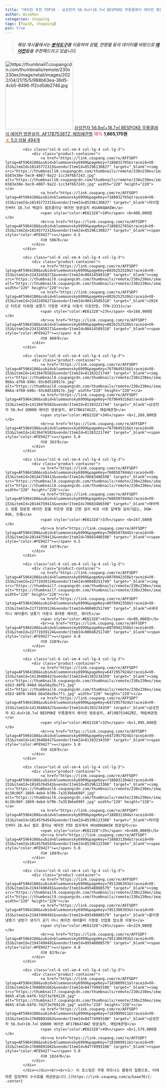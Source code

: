 ```yaml
---
title: "에어컨 추천 TOP10 - 삼성전자 56.9㎡+18.7㎡ BESPOKE 무풍클래식 에어컨 방문설치, AF17B7538TZ, 매립배관형"
author: WiseMan
categories: shopping
tags: [Top10, shopping]
pin: true
---
```


> ##### 해당 게시물에서는 [**분석도구**](https://itemscout.io/)를 이용하여 **성별**, **연령별** 등의 데이터를 바탕으로 [**에어컨**](https://link.coupang.com/a/baae76)들을 추천해드리고 있습니다.
<div class="container"><div class="row">
            <div class="col-6 col-sm-4 col-lg-4 col-lg-3">
                <div class="product-container">
                    <a href="https://link.coupang.com/re/AFFSDP?lptag=AF5964186&subid=bluemoonsky6999&pageKey=6472955903&traceid=V0-153&itemId=14136488383&vendorItemId=81383234343" target="_blank"><img src="https://thumbnail7.coupangcdn.com/thumbnails/remote/230x230ex/image/retail/images/2022/04/21/15/5/988b63ea-36d5-4cb5-8496-ff2cd0db2746.jpg" alt="https://thumbnail7.coupangcdn.com/thumbnails/remote/230x230ex/image/retail/images/2022/04/21/15/5/988b63ea-36d5-4cb5-8496-ff2cd0db2746.jpg" width="220" height="220"></a>
                    <a href="https://link.coupang.com/re/AFFSDP?lptag=AF5964186&subid=bluemoonsky6999&pageKey=6472955903&traceid=V0-153&itemId=14136488383&vendorItemId=81383234343" target="_blank">삼성전자 56.9㎡+18.7㎡ BESPOKE 무풍클래식 에어컨 방문설치, AF17B7538TZ, 매립배관형</a>
                    <span style="color:#E61328">18%</span> <b>1,865,170원</b>
                    <br><a href="https://link.coupang.com/re/AFFSDP?lptag=AF5964186&subid=bluemoonsky6999&pageKey=6472955903&traceid=V0-153&itemId=14136488383&vendorItemId=81383234343" target="_blank"><span style="color:#FE9427">★</span> 5.0
                    리뷰 494개</a>
                </div>
            </div>
            
            <div class="col-6 col-sm-4 col-lg-4 col-lg-3">
                <div class="product-container">
                    <a href="https://link.coupang.com/re/AFFSDP?lptag=AF5964186&subid=bluemoonsky6999&pageKey=7188832765&traceid=V0-153&itemId=18145772315&vendorItemId=85296130827" target="_blank"><img src="https://thumbnail10.coupangcdn.com/thumbnails/remote/230x230ex/image/retail/images/1570477490283268-b583e38e-5ec9-4087-9a22-1cc34f6b7243.jpg" alt="https://thumbnail10.coupangcdn.com/thumbnails/remote/230x230ex/image/retail/images/1570477490283268-b583e38e-5ec9-4087-9a22-1cc34f6b7243.jpg" width="220" height="220"></a>
                    <a href="https://link.coupang.com/re/AFFSDP?lptag=AF5964186&subid=bluemoonsky6999&pageKey=7188832765&traceid=V0-153&itemId=18145772315&vendorItemId=85296130827" target="_blank">하이얼 인버터 18.7㎡ 벽걸이 셀프클리닝 에어컨 방문설치 HSU06QAHIW</a>
                    <span style="color:#E61328">10%</span> <b>408,000원</b>
                    <br><a href="https://link.coupang.com/re/AFFSDP?lptag=AF5964186&subid=bluemoonsky6999&pageKey=7188832765&traceid=V0-153&itemId=18145772315&vendorItemId=85296130827" target="_blank"><span style="color:#FE9427">★</span> 4.5
                    리뷰 506개</a>
                </div>
            </div>
            
            <div class="col-6 col-sm-4 col-lg-4 col-lg-3">
                <div class="product-container">
                    <a href="https://link.coupang.com/re/AFFSDP?lptag=AF5964186&subid=bluemoonsky6999&pageKey=8026252520&traceid=V0-153&itemId=22432458271&vendorItemId=90414589310" target="_blank"><img src="https://thumbnail6.coupangcdn.com/thumbnails/remote/230x230ex/image/vendor_inventory/30b7/41ae3074015557885c066cf7721b82d5ffe160aa6da55d2b84ceed8a7c4c.png" alt="https://thumbnail6.coupangcdn.com/thumbnails/remote/230x230ex/image/vendor_inventory/30b7/41ae3074015557885c066cf7721b82d5ffe160aa6da55d2b84ceed8a7c4c.png" width="220" height="220"></a>
                    <a href="https://link.coupang.com/re/AFFSDP?lptag=AF5964186&subid=bluemoonsky6999&pageKey=8026252520&traceid=V0-153&itemId=22432458271&vendorItemId=90414589310" target="_blank">2024년 터트온 타워형 냉풍기 가정용 사무실 이동식 리모컨형, TFN-23311</a>
                    <span style="color:#E61328">23%</span> <b>168,900원</b>
                    <br><a href="https://link.coupang.com/re/AFFSDP?lptag=AF5964186&subid=bluemoonsky6999&pageKey=8026252520&traceid=V0-153&itemId=22432458271&vendorItemId=90414589310" target="_blank"><span style="color:#FE9427">★</span> 4.0
                    리뷰 409개</a>
                </div>
            </div>
            
            <div class="col-6 col-sm-4 col-lg-4 col-lg-3">
                <div class="product-container">
                    <a href="https://link.coupang.com/re/AFFSDP?lptag=AF5964186&subid=bluemoonsky6999&pageKey=7679649316&traceid=V0-153&itemId=14136476582&vendorItemId=81383221744" target="_blank"><img src="https://thumbnail8.coupangcdn.com/thumbnails/remote/230x230ex/image/retail/images/2022/04/21/15/5/66dbd17c-0b6a-4760-b96c-93c8d518917e.jpg" alt="https://thumbnail8.coupangcdn.com/thumbnails/remote/230x230ex/image/retail/images/2022/04/21/15/5/66dbd17c-0b6a-4760-b96c-93c8d518917e.jpg" width="220" height="220"></a>
                    <a href="https://link.coupang.com/re/AFFSDP?lptag=AF5964186&subid=bluemoonsky6999&pageKey=7679649316&traceid=V0-153&itemId=14136476582&vendorItemId=81383221744" target="_blank">삼성전자 56.9㎡ Q9000 에어컨 방문설치, AF17B6474GZZ, 매립배관형</a>
                    <span style="color:#E61328">34%</span> <b>1,269,000원</b>
                    <br><a href="https://link.coupang.com/re/AFFSDP?lptag=AF5964186&subid=bluemoonsky6999&pageKey=7679649316&traceid=V0-153&itemId=14136476582&vendorItemId=81383221744" target="_blank"><span style="color:#FE9427">★</span> 5.0
                    리뷰 303개</a>
                </div>
            </div>
            
            <div class="col-6 col-sm-4 col-lg-4 col-lg-3">
                <div class="product-container">
                    <a href="https://link.coupang.com/re/AFFSDP?lptag=AF5964186&subid=bluemoonsky6999&pageKey=7608507844&traceid=V0-153&itemId=20144759413&vendorItemId=70683486598" target="_blank"><img src="https://thumbnail8.coupangcdn.com/thumbnails/remote/230x230ex/image/vendor_inventory/3327/aff0001d260cd9155234b794055b8a8c6354d087a7f1f5044d4a57e98be6.jpg" alt="https://thumbnail8.coupangcdn.com/thumbnails/remote/230x230ex/image/vendor_inventory/3327/aff0001d260cd9155234b794055b8a8c6354d087a7f1f5044d4a57e98be6.jpg" width="220" height="220"></a>
                    <a href="https://link.coupang.com/re/AFFSDP?lptag=AF5964186&subid=bluemoonsky6999&pageKey=7608507844&traceid=V0-153&itemId=20144759413&vendorItemId=70683486598" target="_blank">에어렉스 정품 창문형 에어컨 원룸 작은방 창틀 간편 설치 바로 사용 일체형 실외기없는, DGW-05K, 단품</a>
                    <span style="color:#E61328">33%</span> <b>247,500원</b>
                    <br><a href="https://link.coupang.com/re/AFFSDP?lptag=AF5964186&subid=bluemoonsky6999&pageKey=7608507844&traceid=V0-153&itemId=20144759413&vendorItemId=70683486598" target="_blank"><span style="color:#FE9427">★</span> 4.5
                    리뷰 147개</a>
                </div>
            </div>
            
            <div class="col-6 col-sm-4 col-lg-4 col-lg-3">
                <div class="product-container">
                    <a href="https://link.coupang.com/re/AFFSDP?lptag=AF5964186&subid=bluemoonsky6999&pageKey=8078942358&traceid=V0-153&itemId=22771939124&vendorItemId=90040251749" target="_blank"><img src="https://thumbnail7.coupangcdn.com/thumbnails/remote/230x230ex/image/vendor_inventory/2c25/95237234c5aed25bf439cf8d81487c3b89a82f12af0961a5b9d31fb7cba6.png" alt="https://thumbnail7.coupangcdn.com/thumbnails/remote/230x230ex/image/vendor_inventory/2c25/95237234c5aed25bf439cf8d81487c3b89a82f12af0961a5b9d31fb7cba6.png" width="220" height="220"></a>
                    <a href="https://link.coupang.com/re/AFFSDP?lptag=AF5964186&subid=bluemoonsky6999&pageKey=8078942358&traceid=V0-153&itemId=22771939124&vendorItemId=90040251749" target="_blank">4세대 미니 에어쿨러 냉풍기 이동식 휴대용 에어컨, 화이트</a>
                    <span style="color:#E61328">41%</span> <b>89,000원</b>
                    <br><a href="https://link.coupang.com/re/AFFSDP?lptag=AF5964186&subid=bluemoonsky6999&pageKey=8078942358&traceid=V0-153&itemId=22771939124&vendorItemId=90040251749" target="_blank"><span style="color:#FE9427">★</span> 4.0
                    리뷰 320개</a>
                </div>
            </div>
            
            <div class="col-6 col-sm-4 col-lg-4 col-lg-3">
                <div class="product-container">
                    <a href="https://link.coupang.com/re/AFFSDP?lptag=AF5964186&subid=bluemoonsky6999&pageKey=6472957924&traceid=V0-153&itemId=14136488427&vendorItemId=81383234359" target="_blank"><img src="https://thumbnail6.coupangcdn.com/thumbnails/remote/230x230ex/image/retail/images/2022/04/21/15/1/87283e96-e5b3-40f6-946d-bba58a3bc7f1.jpg" alt="https://thumbnail6.coupangcdn.com/thumbnails/remote/230x230ex/image/retail/images/2022/04/21/15/1/87283e96-e5b3-40f6-946d-bba58a3bc7f1.jpg" width="220" height="220"></a>
                    <a href="https://link.coupang.com/re/AFFSDP?lptag=AF5964186&subid=bluemoonsky6999&pageKey=6472957924&traceid=V0-153&itemId=14136488427&vendorItemId=81383234359" target="_blank">삼성전자 62.6㎡+18.7㎡ BESPOKE 무풍클래식 에어컨 방문설치, AF19B7534GZRZ, 매립배관형</a>
                    <span style="color:#E61328">32%</span> <b>1,995,840원</b>
                    <br><a href="https://link.coupang.com/re/AFFSDP?lptag=AF5964186&subid=bluemoonsky6999&pageKey=6472957924&traceid=V0-153&itemId=14136488427&vendorItemId=81383234359" target="_blank"><span style="color:#FE9427">★</span> 5.0
                    리뷰 428개</a>
                </div>
            </div>
            
            <div class="col-6 col-sm-4 col-lg-4 col-lg-3">
                <div class="product-container">
                    <a href="https://link.coupang.com/re/AFFSDP?lptag=AF5964186&subid=bluemoonsky6999&pageKey=7188831304&traceid=V0-153&itemId=18145764543&vendorItemId=85296123366" target="_blank"><img src="https://thumbnail6.coupangcdn.com/thumbnails/remote/230x230ex/image/retail/images/708854996670326-6c38c06f-1869-4eb4-b79b-7a353b6e698f.jpg" alt="https://thumbnail6.coupangcdn.com/thumbnails/remote/230x230ex/image/retail/images/708854996670326-6c38c06f-1869-4eb4-b79b-7a353b6e698f.jpg" width="220" height="220"></a>
                    <a href="https://link.coupang.com/re/AFFSDP?lptag=AF5964186&subid=bluemoonsky6999&pageKey=7188831304&traceid=V0-153&itemId=18145764543&vendorItemId=85296123366" target="_blank">하이얼 인버터 26.0㎡ 셀프 클리닝 에어컨 PID 컴프레셔 HSU08QAHIW 방문설치</a>
                    <span style="color:#E61328">3%</span> <b>449,000원</b>
                    <br><a href="https://link.coupang.com/re/AFFSDP?lptag=AF5964186&subid=bluemoonsky6999&pageKey=7188831304&traceid=V0-153&itemId=18145764543&vendorItemId=85296123366" target="_blank"><span style="color:#FE9427">★</span> 5.0
                    리뷰 189개</a>
                </div>
            </div>
            
            <div class="col-6 col-sm-4 col-lg-4 col-lg-3">
                <div class="product-container">
                    <a href="https://link.coupang.com/re/AFFSDP?lptag=AF5964186&subid=bluemoonsky6999&pageKey=7951306393&traceid=V0-153&itemId=21947490491&vendorItemId=89548008579" target="_blank"><img src="https://thumbnail9.coupangcdn.com/thumbnails/remote/230x230ex/image/vendor_inventory/429e/ed5de3b3e7dbebfdaac79105c197bde06f0c07306c598d3ce86bc386552f.png" alt="https://thumbnail9.coupangcdn.com/thumbnails/remote/230x230ex/image/vendor_inventory/429e/ed5de3b3e7dbebfdaac79105c197bde06f0c07306c598d3ce86bc386552f.png" width="220" height="220"></a>
                    <a href="https://link.coupang.com/re/AFFSDP?lptag=AF5964186&subid=bluemoonsky6999&pageKey=7951306393&traceid=V0-153&itemId=21947490491&vendorItemId=89548008579" target="_blank">끌리젠 냉풍기 냉방기 냉각기 공기 미니 에어컨 에어쿨러 가정용 산업용 업소용 이동식</a>
                    <span style="color:#E61328">26%</span> <b>229,000원</b>
                    <br><a href="https://link.coupang.com/re/AFFSDP?lptag=AF5964186&subid=bluemoonsky6999&pageKey=7951306393&traceid=V0-153&itemId=21947490491&vendorItemId=89548008579" target="_blank"><span style="color:#FE9427">★</span> 4.0
                    리뷰 82개</a>
                </div>
            </div>
            
            <div class="col-6 col-sm-4 col-lg-4 col-lg-3">
                <div class="product-container">
                    <a href="https://link.coupang.com/re/AFFSDP?lptag=AF5964186&subid=bluemoonsky6999&pageKey=7183009911&traceid=V0-153&itemId=17608891662&vendorItemId=84774993106" target="_blank"><img src="https://thumbnail7.coupangcdn.com/thumbnails/remote/230x230ex/image/retail/images/2023/01/20/12/0/a4a1fade-9045-47a6-b4f6-7d2f3e769120.jpg" alt="https://thumbnail7.coupangcdn.com/thumbnails/remote/230x230ex/image/retail/images/2023/01/20/12/0/a4a1fade-9045-47a6-b4f6-7d2f3e769120.jpg" width="220" height="220"></a>
                    <a href="https://link.coupang.com/re/AFFSDP?lptag=AF5964186&subid=bluemoonsky6999&pageKey=7183009911&traceid=V0-153&itemId=17608891662&vendorItemId=84774993106" target="_blank">삼성전자 56.9㎡+18.7㎡ Q9000 에어컨 AF17B6474WZ 방문설치, 매립배관형</a>
                    <span style="color:#E61328">49%</span> <b>1,579,000원</b>
                    <br><a href="https://link.coupang.com/re/AFFSDP?lptag=AF5964186&subid=bluemoonsky6999&pageKey=7183009911&traceid=V0-153&itemId=17608891662&vendorItemId=84774993106" target="_blank"><span style="color:#FE9427">★</span> 5.0
                    리뷰 1024개</a>
                </div>
            </div>
            </div></div><br><br>[👉 이 포스팅은 쿠팡 파트너스 활동의 일환으로, 이에 따른 일정액의 수수료를 제공받습니다.](https://link.coupang.com/a/baae76){: .center}